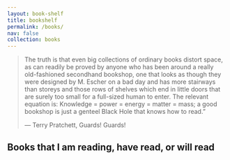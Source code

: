 ```yaml
---
layout: book-shelf
title: bookshelf
permalink: /books/
nav: false
collection: books
---
```


> The truth is that even big collections of ordinary books distort space, as can readily be proved by anyone who has been around a really old-fashioned secondhand bookshop, one that looks as though they were designed by M. Escher on a bad day and has more stairways than storeys and those rows of shelves which end in little doors that are surely too small for a full-sized human to enter. The relevant equation is: Knowledge = power = energy = matter = mass; a good bookshop is just a genteel Black Hole that knows how to read.”
>
> ― Terry Pratchett, Guards! Guards! 

## Books that I am reading, have read, or will read
